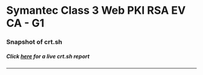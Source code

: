 # Symantec Class 3 Web PKI RSA EV CA - G1
### Snapshot of crt.sh
##### Click [here](https://crt.sh/?q=87B850BD3715C0104B5EC9D5E80BFE78850AAE4125559BBCDDE08524970B5AFF) for a live crt.sh report

---

